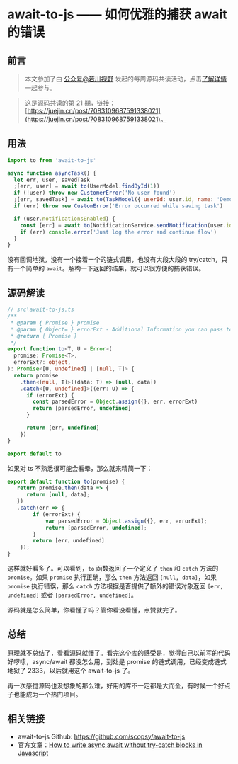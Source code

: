 # await-to-js —— 如何优雅的捕获 await 的错误

## 前言

> 本文参加了由 [公众号@若川视野](https://lxchuan12.gitee.io/) 发起的每周源码共读活动，点击[了解详情](https://juejin.cn/post/7079706017579139102)一起参与。

> 这是源码共读的第 21 期，链接：[https://juejin.cn/post/7083109687591338021](https://juejin.cn/post/7083109687591338021)。

## 用法

```js
import to from 'await-to-js'

async function asyncTask() {
  let err, user, savedTask
  ;[err, user] = await to(UserModel.findById(1))
  if (!user) throw new CustomerError('No user found')
  ;[err, savedTask] = await to(TaskModel({ userId: user.id, name: 'Demo Task' }))
  if (err) throw new CustomError('Error occurred while saving task')

  if (user.notificationsEnabled) {
    const [err] = await to(NotificationService.sendNotification(user.id, 'Task Created'))
    if (err) console.error('Just log the error and continue flow')
  }
}
```

没有回调地狱，没有一个接着一个的链式调用，也没有大段大段的 try/catch，只有一个简单的 `await`。解构一下返回的结果，就可以很方便的捕获错误。

## 源码解读

```ts
// src\await-to-js.ts
/**
 * @param { Promise } promise
 * @param { Object= } errorExt - Additional Information you can pass to the err object
 * @return { Promise }
 */
export function to<T, U = Error>(
  promise: Promise<T>,
  errorExt?: object,
): Promise<[U, undefined] | [null, T]> {
  return promise
    .then<[null, T]>((data: T) => [null, data])
    .catch<[U, undefined]>((err: U) => {
      if (errorExt) {
        const parsedError = Object.assign({}, err, errorExt)
        return [parsedError, undefined]
      }

      return [err, undefined]
    })
}

export default to
```

如果对 ts 不熟悉很可能会看晕，那么就来精简一下：

```js
export default function to(promise) {
   return promise.then(data => {
      return [null, data];
   })
   .catch(err => {
        if (errorExt) {
            var parsedError = Object.assign({}, err, errorExt);
            return [parsedError, undefined];
        }
        return [err，undefined]
    });
}
```

这样就好看多了。可以看到，`to` 函数返回了一个定义了 `then` 和 `catch` 方法的 `promise`。如果 `promise` 执行正确，那么 `then` 方法返回 `[null, data]`，如果 `promise` 执行错误，那么 `catch` 方法根据是否提供了额外的错误对象返回 `[err, undefined]` 或者 `[parsedError, undefined]`。

源码就是怎么简单，你看懂了吗？管你看没看懂，点赞就完了。

## 总结

原理就不总结了，看看源码就懂了。看完这个库的感受是，觉得自己以前写的代码好啰嗦，async/await 都没怎么用，到处是 promise 的链式调用，已经变成链式地狱了 2333，以后就用这个 await-to-js 了。

再一次感觉源码也没想象的那么难，好用的库不一定都是大而全，有时候一个好点子也能成为一个热门项目。

## 相关链接

- await-to-js Github: https://github.com/scopsy/await-to-js
- 官方文章：[How to write async await without try-catch blocks in Javascript](https://blog.grossman.io/how-to-write-async-await-without-try-catch-blocks-in-javascript/)
